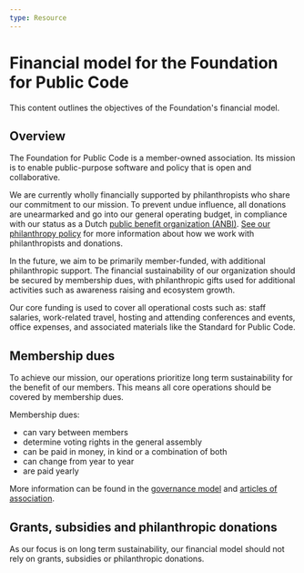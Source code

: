 ```yaml
---
type: Resource
---
```


# Financial model for the Foundation for Public Code

This content outlines the objectives of the Foundation's financial model.

## Overview

The Foundation for Public Code is a member-owned association. Its mission is to enable public-purpose software and policy that is open and collaborative.

We are currently wholly financially supported by philanthropists who share our commitment to our mission. To prevent undue influence, all donations are unearmarked and go into our general operating budget, in compliance with our status as a Dutch [public benefit organization (ANBI)](https://www.belastingdienst.nl/wps/wcm/connect/bldcontenten/belastingdienst/business/business-public-benefit-organisations/public_benefit_organisations/what_is_pbo/). [See our philanthropy policy](../../organization/philanthropy.md) for more information about how we work with philanthropists and donations.

In the future, we aim to be primarily member-funded, with additional philanthropic support. The financial sustainability of our organization should be secured by membership dues, with philanthropic gifts used for additional activities such as awareness raising and ecosystem growth.

Our core funding is used to cover all operational costs such as: staff salaries, work-related travel, hosting and attending conferences and events, office expenses, and associated materials like the Standard for Public Code.

## Membership dues

To achieve our mission, our operations prioritize long term sustainability for the benefit of our members. This means all core operations should be covered by membership dues.

Membership dues:

* can vary between members
* determine voting rights in the general assembly
* can be paid in money, in kind or a combination of both
* can change from year to year
* are paid yearly

More information can be found in the [governance model](governance-model.md) and [articles of association](articles-of-association.md).

## Grants, subsidies and philanthropic donations

As our focus is on long term sustainability, our financial model should not rely on grants, subsidies or philanthropic donations.
